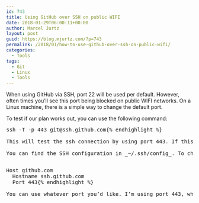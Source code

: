 ```yaml
---
id: 743
title: Using GitHub over SSH on public WIFI
date: 2018-01-29T06:00:11+00:00
author: Marcel Jurtz
layout: post
guid: https://blog.mjurtz.com/?p=743
permalink: /2018/01/how-to-use-github-over-ssh-on-public-wifi/
categories:
  - Tools
tags:
  - Git
  - Linux
  - Tools
---
```

When using GitHub via SSH, port 22 will be used per default. However, often times you&#8217;ll see this port being blocked on public WIFI networks. On a Linux machine, there is a simple way to change the default port.

To test if our plan works out, you can use the following command:

<pre class="EnlighterJSRAW" data-enlighter-language="no-highlight">ssh -T -p 443 git@ssh.github.com{% endhighlight %}

This will test the ssh connection by using port 443. If this returns a positive result, you can change the port in your ssh config file.

You can find the SSH configuration in _~/.ssh/config_. To change the port, open the file and add a new entry for github, which will look like this:

<pre class="EnlighterJSRAW" data-enlighter-language="no-highlight">Host github.com
  Hostname ssh.github.com
  Port 443{% endhighlight %}

You can use whatever port you&#8217;d like. I&#8217;m using port 443, which is the default HTTPS port. That is also the one GitHub recommends to use in [their documentation](https://help.github.com/articles/using-ssh-over-the-https-port/). Save your changes and you will be able to work as you&#8217;re used to.